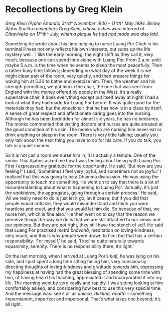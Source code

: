 Recollections by Greg Klein
===========================

*Greg Klein (Ajahn Ānando) 3^rd^ November 1946 – 11^th^ May 1994. Below,
Ajahn Sucitto remembers Greg Klein, whose ashes were interred at
Cittaviveka on 17^th^ July, when a plaque he had had made was also
laid.*

Something he wrote about his time helping to nurse Luang Por Chah in his
terminal illness not only reflects his own interests, but sums up the
life mystery well. \`I like the early morning, the night shift as they
call it, very much, because one can spend time alone with Luang Por.
From 2 a.m. until maybe 5 a.m. is the time when he seems to sleep the
most peacefully. Then a rather busy time follows; depending on what day
of the week it is we might clean part of the room, very quietly, and
then prepare things for waking him at 5.30 to bathe and exercise him.
Then, the weather and his strength permitting, we put him in the chair,
the one that was sent from England with the money offered by people in
the West. It’s a really superlative chair, it does everything except put
itself away at night! I had a look at what they had made for Luang Por
before. It was quite good for the materials they had, but the wheelchair
that he has now is in a class by itself. A sense of great respect and
affectionate caring goes into the nursing. Although he has been
bedridden for almost six years, he has no bedsores. The monks commented
that visiting doctors and nurses are quite amazed at the good condition
of his skin. The monks who are nursing him never eat or drink anything
or sleep in the room. There is very little talking; usually you only
talk about the next thing you have to do for his care. If you do talk,
you talk in a quiet manner.

So it is not just a room we nurse him in, it is actually a temple. One
of the senior Thai Ajahns asked me how I was feeling about being with
Luang Por. First I expressed my gratitude for the opportunity. He said,
‘But how are you feeling?’ I said, ‘Sometimes I feel very joyful, and
sometimes not so joyful.’ I realized that this was going to be a Dhamma
discussion. He was using the opportunity to teach me something. He went
on to say that there is a lot of misunderstanding about what is
happening to Luang Por. ‘Actually, it’s just the *saṅkhāras*, the
aggregates, going through a certain process.’ He said, ‘All we really
need to do is just let it go, let it cease; but if you did that people
would criticize, they would misunderstand and think you were heartless
and cruel, and that you would let him die. So because of that, we nurse
him, which is fine also.’ He then went on to say that the reason we
perceive things the way we do is that we are still attached to our views
and our opinions. But they are not right, they still have the stench of
self. He said that Luang Por practised *mettā bhāvanā*, meditation on
loving-kindness, very much, and this is why people were drawn to him;
but that has a certain responsibility. ‘For myself,’ he said, ‘I incline
quite naturally towards equanimity, serenity. There is no responsibility
there, it’s light.’

On the last morning, when I arrived at Luang Por’s *kuṭī*, he was lying
on his side, and I just spent a long time sitting facing him, very
consciously directing thoughts of loving-kindness and gratitude towards
him, expressing my happiness at having had the great blessing of
spending some time with him, of having heard his teaching, appreciated
it and incorporated it into my life. The morning went by very easily and
rapidly. I was sitting looking at him comfortably asleep, and
considering how best to use this very special time. And the message was:
see it all as *anicca, dukkha, anattā* – something impermanent,
imperfect and impersonal. That’s what takes one beyond; it’s all right.
